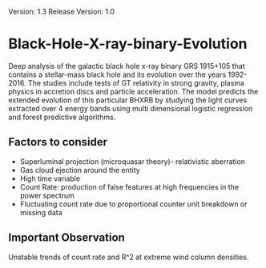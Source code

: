 Version: 1.3
Release Version: 1.0
# Black-Hole-X-ray-binary-Evolution
Deep analysis of the galactic black hole x-ray binary GRS 1915+105 that contains a stellar-mass black hole and its evolution over the years 1992-2016. The studies include tests of GT relativity in strong gravity, plasma physics in accretion discs and particle acceleration. The model predicts the extended evolution of this particular BHXRB by studying the light curves extracted over 4 energy bands using multi dimensional logistic regression and forest predictive algorithms.   

## Factors to consider 
* Superluminal projection (microquasar theory)- relativistic aberration
* Gas cloud ejection around the entity 
* High time variable
* Count Rate: production of false features at high frequencies in the power spectrum
* Fluctuating count rate due to proportional counter unit breakdown or missing data

## Important Observation
Unstable trends of count rate and R^2 at extreme wind column densities. 
